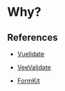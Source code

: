 # Why?

## References

- [Vuelidate](https://vuelidate.js.org/)

- [VeeValidate](https://vee-validate.logaretm.com/v4/)

- [FormKit](https://formkit.com/)
